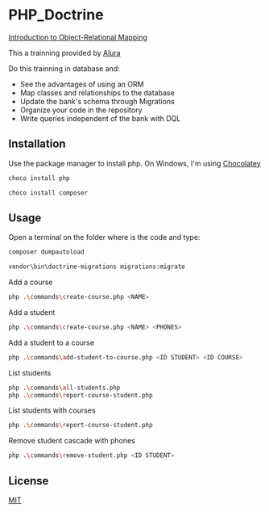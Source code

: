 # PHP_Doctrine
[Introduction to Object-Relational Mapping](https://cursos.alura.com.br/course/php-doctrine-mapeamento-objeto-relacional)

This a trainning provided by [Alura](https://cursos.alura.com.br)

Do this trainning in database and:

- See the advantages of using an ORM
- Map classes and relationships to the database
- Update the bank's schema through Migrations
- Organize your code in the repository
- Write queries independent of the bank with DQL

## Installation

Use the package manager to install php.
On Windows, I'm using [Chocolatey](https://chocolatey.org/)
```bash
choco install php
```
```bash
choco install composer
```

## Usage
Open a terminal on the folder where is the code and type:
```bash
composer dumpautoload
```
```bash
vendor\bin\doctrine-migrations migrations:migrate
```

Add a course
```bash
php .\commands\create-course.php <NAME>
```

Add a student
```bash
php .\commands\create-course.php <NAME> <PHONES>
```

Add a student to a course
```bash
php .\commands\add-student-to-course.php <ID STUDENT> <ID COURSE>
```

List students
```bash
php .\commands\all-students.php
php .\commands\report-course-student.php
```

List students with courses
```bash
php .\commands\report-course-student.php
```
Remove student cascade with phones
```bash
php .\commands\remove-student.php <ID STUDENT>
```

## License
[MIT](https://choosealicense.com/licenses/mit/)

